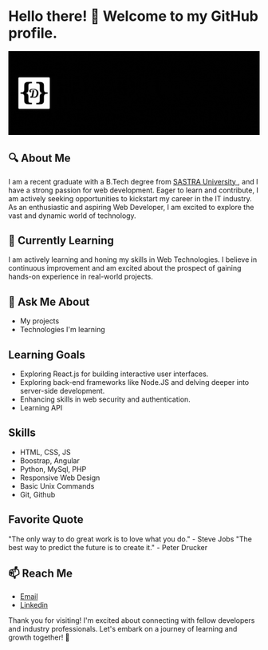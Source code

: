 # Hello there! 👋 Welcome to my GitHub profile. 

<img src="./header.gif" />

## 🔍 About Me

I am a recent graduate with a B.Tech degree from <a href="https://sastra.edu/" target="_blank"> SASTRA University </a>, and I have a strong passion for web development. Eager to learn and contribute, I am actively seeking opportunities to kickstart my career in the IT industry. As an enthusiastic and aspiring Web Developer, I am excited to explore the vast and dynamic world of technology.

## 🌱 Currently Learning

I am actively learning and honing my skills in Web Technologies. I believe in continuous improvement and am excited about the prospect of gaining hands-on experience in real-world projects.

## 💬 Ask Me About

- My projects
- Technologies I'm learning

## Learning Goals
- Exploring React.js for building interactive user interfaces.
- Exploring back-end frameworks like Node.JS and delving deeper into server-side development.
- Enhancing skills in web security and authentication.
- Learning API 

## Skills

- HTML, CSS, JS
- Boostrap, Angular
- Python, MySql, PHP
- Responsive Web Design
- Basic Unix Commands
- Git, Github

## Favorite Quote
"The only way to do great work is to love what you do." - Steve Jobs 
"The best way to predict the future is to create it." - Peter Drucker

## 📫 Reach Me

- <a href="mailto: dharineesh17@yahoo.com" target="_blank">Email</a>  
- <a href="https://www.linkedin.com/in/dharineesh17/" target="_blank">Linkedin</a>

Thank you for visiting! I'm excited about connecting with fellow developers and industry professionals. Let's embark on a journey of learning and growth together! 🚀
